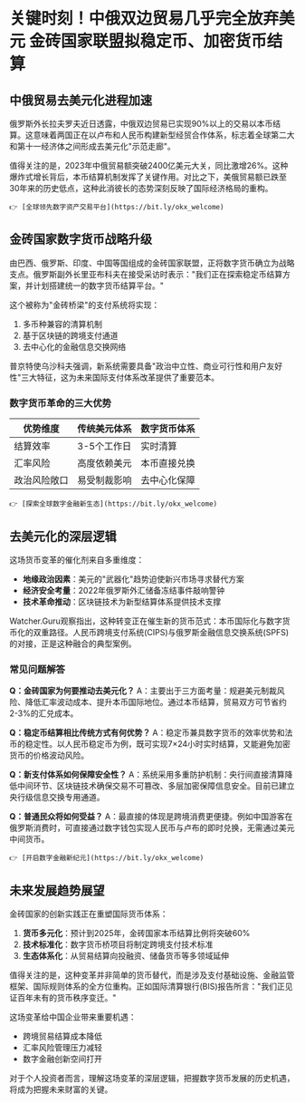 # 关键时刻！中俄双边贸易几乎完全放弃美元 金砖国家联盟拟稳定币、加密货币结算

## 中俄贸易去美元化进程加速

俄罗斯外长拉夫罗夫近日透露，中俄双边贸易已实现90%以上的交易以本币结算。这意味着两国正在以卢布和人民币构建新型经贸合作体系，标志着全球第二大和第十一经济体之间形成去美元化"示范走廊"。

值得关注的是，2023年中俄贸易额突破2400亿美元大关，同比激增26%。这种爆炸式增长背后，本币结算机制发挥了关键作用。对比之下，美俄贸易额已跌至30年来的历史低点，这种此消彼长的态势深刻反映了国际经济格局的重构。

```
👉 [全球领先数字资产交易平台](https://bit.ly/okx_welcome)
```

## 金砖国家数字货币战略升级

由巴西、俄罗斯、印度、中国等国组成的金砖国家联盟，正将数字货币确立为战略支点。俄罗斯副外长里亚布科夫在接受采访时表示："我们正在探索稳定币结算方案，并计划搭建统一的数字货币结算平台。"

这个被称为"金砖桥梁"的支付系统将实现：
1. 多币种兼容的清算机制
2. 基于区块链的跨境支付通道
3. 去中心化的金融信息交换网络

普京特使乌沙科夫强调，新系统需要具备"政治中立性、商业可行性和用户友好性"三大特征，这为未来国际支付体系改革提供了重要范本。

### 数字货币革命的三大优势
| 优势维度        | 传统美元体系 | 数字货币体系 |
|-----------------|--------------|--------------|
| 结算效率        | 3-5个工作日  | 实时清算     |
| 汇率风险        | 高度依赖美元 | 本币直接兑换 |
| 政治风险敞口    | 易受制裁影响 | 去中心化保障 |

```
👉 [探索全球数字金融新生态](https://bit.ly/okx_welcome)
```

## 去美元化的深层逻辑

这场货币变革的催化剂来自多重维度：
- **地缘政治因素**：美元的"武器化"趋势迫使新兴市场寻求替代方案
- **经济安全考量**：2022年俄罗斯外汇储备冻结事件敲响警钟
- **技术革命推动**：区块链技术为新型结算体系提供技术支撑

Watcher.Guru观察指出，这种转变正在催生新的货币范式：本币国际化与数字货币化的双重路径。人民币跨境支付系统(CIPS)与俄罗斯金融信息交换系统(SPFS)的对接，正是这种融合的典型案例。

### 常见问题解答

**Q：金砖国家为何要推动去美元化？**
A：主要出于三方面考量：规避美元制裁风险、降低汇率波动成本、提升本币国际地位。通过本币结算，贸易双方可节省约2-3%的汇兑成本。

**Q：稳定币结算相比传统方式有何优势？**
A：稳定币兼具数字货币的效率优势和法币的稳定性。以人民币稳定币为例，既可实现7×24小时实时结算，又能避免加密货币的价格波动风险。

**Q：新支付体系如何保障安全性？**
A：系统采用多重防护机制：央行间直接清算降低中间环节、区块链技术确保交易不可篡改、多层加密保障信息安全。目前已建立央行级信息交换专用通道。

**Q：普通民众将如何受益？**
A：最直接的体现是跨境消费更便捷。例如中国游客在俄罗斯消费时，可直接通过数字钱包实现人民币与卢布的即时兑换，无需通过美元中间货币。

```
👉 [开启数字金融新纪元](https://bit.ly/okx_welcome)
```

## 未来发展趋势展望

金砖国家的创新实践正在重塑国际货币体系：
1. **货币多元化**：预计到2025年，金砖国家本币结算比例将突破60%
2. **技术标准化**：数字货币桥项目将制定跨境支付技术标准
3. **生态体系化**：从贸易结算向投融资、储备货币等多领域延伸

值得关注的是，这种变革并非简单的货币替代，而是涉及支付基础设施、金融监管框架、国际规则体系的全方位重构。正如国际清算银行(BIS)报告所言："我们正见证百年未有的货币秩序变迁。"

这场变革给中国企业带来重要机遇：
- 跨境贸易结算成本降低
- 汇率风险管理压力减轻
- 数字金融创新空间打开

对于个人投资者而言，理解这场变革的深层逻辑，把握数字货币发展的历史机遇，将成为把握未来财富的关键。